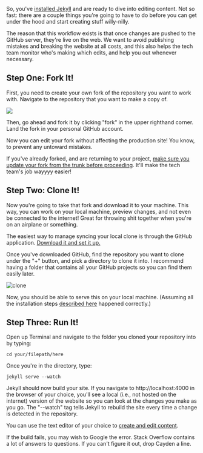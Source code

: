So, you've [installed Jekyll](http://internet-inspired.com/wrote/install-jekyll-in-osx-mavericks/) and are ready to dive into editing content. Not so fast: there are a couple things you're going to have to do before you can get under the hood and start creating stuff willy-nilly.

The reason that this workflow exists is that once changes are pushed to the GitHub server, they're live on the web. We want to avoid publishing mistakes and breaking the website at all costs, and this also helps the tech team monitor who's making which edits, and help you out whenever necessary.

## Step One: Fork It!

First, you need to create your own fork of the repository you want to work with. Navigate to the repository that you want to make a copy of.

<img src="https://cloud.githubusercontent.com/assets/2704279/4381217/b986275c-4372-11e4-8e0d-d5fda92fd6c0.PNG">

Then, go ahead and fork it by clicking "fork" in the upper righthand corner. Land the fork in your personal GitHub account.

Now you can edit your fork without affecting the production site! You know, to prevent any untoward mistakes.

If you've already forked, and are returning to your project, [make sure you update your fork from the trunk before proceeding](https://github.com/18mr/documentation/blob/master/sync-your-fork.md). It'll make the tech team's job wayyyy easier!

## Step Two: Clone It!

Now you're going to take that fork and download it to your machine. This way, you can work on your local machine, preview changes, and not even be connected to the internet! Great for throwing shit together when you're on an airplane or something.

The easiest way to manage syncing your local clone is through the GitHub application. [Download it and set it up.](https://mac.github.com/)

Once you've downloaded GitHub, find the repository you want to clone under the "+" button, and pick a directory to clone it into. I recommend having a folder that contains all your GitHub projects so you can find them easily later.

![clone](https://cloud.githubusercontent.com/assets/2704279/5172612/3ed69cbe-73d6-11e4-939a-0fd71884bcbb.PNG)

Now, you should be able to serve this on your local machine. (Assuming all the installation steps [described here](http://internet-inspired.com/wrote/install-jekyll-in-osx-mavericks/) happened correctly.)

## Step Three: Run It!

Open up Terminal and navigate to the folder you cloned your repository into by typing:

    cd your/filepath/here
  
Once you're in the directory, type:

    jekyll serve --watch
  
Jekyll should now build your site. If you navigate to http://localhost:4000 in the browser of your choice, you'll see a local (i.e., not hosted on the internet) version of the website so you can look at the changes you make as you go. The "--watch" tag tells Jekyll to rebuild the site every time a change is detected in the repository.

You can use the text editor of your choice to [create and edit content](https://github.com/18mr/documentation/blob/master/editing-content.md).

If the build fails, you may wish to Google the error. Stack Overflow contains a lot of answers to questions. If you can't figure it out, drop Cayden a line.
